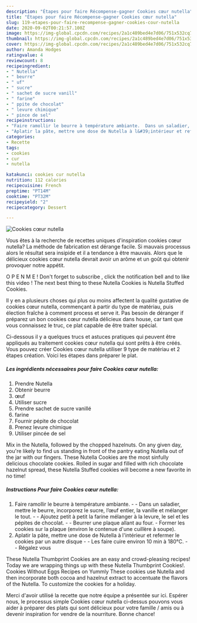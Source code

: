 ```yaml
---
description: "Étapes pour faire Récompense-gagner Cookies cœur nutella"
title: "Étapes pour faire Récompense-gagner Cookies cœur nutella"
slug: 119-etapes-pour-faire-recompense-gagner-cookies-cour-nutella
date: 2020-09-02T00:21:57.100Z
image: https://img-global.cpcdn.com/recipes/2a1c489bed4e7d06/751x532cq70/cookies-coeur-nutella-photo-principale-de-la-recette.jpg
thumbnail: https://img-global.cpcdn.com/recipes/2a1c489bed4e7d06/751x532cq70/cookies-coeur-nutella-photo-principale-de-la-recette.jpg
cover: https://img-global.cpcdn.com/recipes/2a1c489bed4e7d06/751x532cq70/cookies-coeur-nutella-photo-principale-de-la-recette.jpg
author: Amanda Hodges
ratingvalue: 4
reviewcount: 8
recipeingredient:
- " Nutella"
- " beurre"
- " uf"
- " sucre"
- " sachet de sucre vanill"
- " farine"
- " ppite de chocolat"
- " levure chimique"
- " pince de sel"
recipeinstructions:
- "Faire ramollir le beurre à température ambiante.  Dans un saladier, mettre le beurre, incorporez le sucre, l’œuf entier, la vanille et mélanger le tout.  Ajoutez petit à petit la farine mélanger à la levure, le sel et les pépites de chocolat.  Beurrer une plaque allant au four. Former les cookies sur la plaque (environ le contenue d&#39;une cuillère à soupe)."
- "Aplatir la pâte, mettre une dose de Nutella à l&#39;intérieur et refermer le cookies par un autre disque  Les faire cuire environ 10 min à 180°C.  Régalez vous"
categories:
- Recette
tags:
- cookies
- cur
- nutella

katakunci: cookies cur nutella 
nutrition: 112 calories
recipecuisine: French
preptime: "PT14M"
cooktime: "PT32M"
recipeyield: "2"
recipecategory: Dessert

---
```



![Cookies cœur nutella](https://img-global.cpcdn.com/recipes/2a1c489bed4e7d06/751x532cq70/cookies-coeur-nutella-photo-principale-de-la-recette.jpg)

Vous êtes à la recherche de recettes uniques d'inspiration cookies cœur nutella? La méthode de fabrication est dérange facile. Si mauvais processus alors le résultat sera insipide et il a tendance à être mauvais. Alors que le délicieux cookies cœur nutella devrait avoir un arôme et un goût qui obtenir provoquer notre appétit.

O P E N M E ! Don&#39;t forget to subscribe , click the notification bell and to like this video ! The next best thing to these Nutella Cookies is Nutella Stuffed Cookies.

Il y en a plusieurs choses qui plus ou moins affectent la qualité gustative de cookies cœur nutella, commençant à partir du type de matériau, puis élection fraîche à comment process et serve it. Pas besoin de déranger if préparez un bon cookies cœur nutella délicieux dans house, car tant que vous connaissez le truc, ce plat capable de être traiter spécial.


Ci-dessous il y a quelques trucs et astuces pratiques qui peuvent être appliqués au traitement cookies cœur nutella qui sont prêts à être créés. Vous pouvez créer Cookies cœur nutella utiliser 9 type de matériau et 2 étapes création. Voici les étapes dans préparer le plat.

<!--inarticleads1-->

##### Les ingrédients nécessaires pour faire Cookies cœur nutella:

1. Prendre  Nutella
1. Obtenir  beurre
1.   œuf
1. Utiliser  sucre
1. Prendre  sachet de sucre vanillé
1.   farine
1. Fournir  pépite de chocolat
1. Prenez  levure chimique
1. Utiliser  pincée de sel


Mix in the Nutella, followed by the chopped hazelnuts. On any given day, you&#39;re likely to find us standing in front of the pantry eating Nutella out of the jar with our fingers. These Nutella Cookies are the most sinfully delicious chocolate cookies. Rolled in sugar and filled with rich chocolate hazelnut spread, these Nutella Stuffed cookies will become a new favorite in no time! 

<!--inarticleads2-->

##### Instructions Pour faire Cookies cœur nutella:

1. Faire ramollir le beurre à température ambiante. -  - Dans un saladier, mettre le beurre, incorporez le sucre, l’œuf entier, la vanille et mélanger le tout. -  - Ajoutez petit à petit la farine mélanger à la levure, le sel et les pépites de chocolat. -  - Beurrer une plaque allant au four. - Former les cookies sur la plaque (environ le contenue d&#39;une cuillère à soupe).
1. Aplatir la pâte, mettre une dose de Nutella à l&#39;intérieur et refermer le cookies par un autre disque -  - Les faire cuire environ 10 min à 180°C. -  - Régalez vous


These Nutella Thumbprint Cookies are an easy and crowd-pleasing recipes! Today we are wrapping things up with these Nutella Thumbprint Cookies!. Cookies Without Eggs Recipes on Yummly These cookies use Nutella and then incorporate both cocoa and hazelnut extract to accentuate the flavors of the Nutella. To customize the cookies for a holiday. 


Merci d'avoir utilisé la recette que notre équipe a présentée sur ici. Espérer nous, le processus simple Cookies cœur nutella ci-dessus pouvons vous aider à préparer des plats qui sont délicieux pour votre famille / amis ou à devenir inspiration for vendre de la nourriture. Bonne chance!
